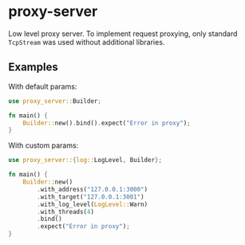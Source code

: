 # proxy-server

Low level proxy server.
To implement request proxying, only standard `TcpStream` was used without additional libraries.

## Examples

With default params:

```rust
use proxy_server::Builder;

fn main() {
	Builder::new().bind().expect("Error in proxy");
}
```

With custom params:

```rust
use proxy_server::{log::LogLevel, Builder};

fn main() {
	Builder::new()
		.with_address("127.0.0.1:3000")
		.with_target("127.0.0.1:3001")
		.with_log_level(LogLevel::Warn)
		.with_threads(4)
		.bind()
		.expect("Error in proxy");
}
```
